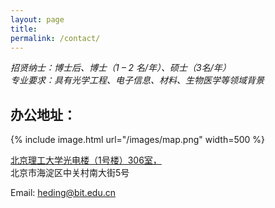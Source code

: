 ```yaml
---
layout: page
title: 
permalink: /contact/
---
```



*招贤纳士：博士后、博士（1 – 2 名/年）、硕士（3名/年）*\
*专业要求：具有光学工程、电子信息、材料、生物医学等领域背景*




办公地址：
----


 {% include image.html url="/images/map.png"  width=500 %}



[北京理工大学光电楼（1号楼）306室，](https://map.baidu.com/poi/%E5%8C%97%E4%BA%AC%E7%90%86%E5%B7%A5%E5%A4%A7%E5%AD%A6(%E4%B8%AD%E5%85%B3%E6%9D%91%E6%A0%A1%E5%8C%BA)-%E5%85%89%E7%94%B5%E6%A5%BC/@12948574.909209378,4832935.572402201,19z?uid=84735659433c3ba1047ce82e&info_merge=1&isBizPoi=false&ugc_type=3&ugc_ver=1&device_ratio=2&compat=1&pcevaname=pc4.1&querytype=detailConInfo&da_src=shareurl)\
北京市海淀区中关村南大街5号


Email: heding@bit.edu.cn





